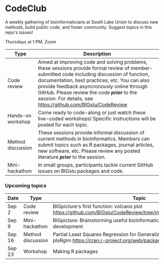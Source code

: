# CodeClub

A weekly gathering of bioinformaticians at South Lake Union to discuss new methods, build public code, and foster community. Suggest topics in this repo's issues!

Thursdays at 1 PM, Zoom

Type              | Description
----------------- | -----------
Code review       | Aimed at improving code and solving problems, these sessions provide formal review of member-submitted code including discussion of function, documentation, best practices, etc. You can also provide feedback asyncronously online through GitHub. Please review the code _**prior**_ to the session. For details, see https://github.com/BIGslu/CodeReview
Hands-on workshop | Come ready to code-along or just watch these live-coded workshops! Specific instructions will be posted for each topic.
Method discussion | These sessions provide informal discussion of current methods in bioinformatics. Members can submit topics such as R packages, journal articles, new software, etc. Please review any posted literature _**prior**_ to the session.
Mini-hackathon    | In small groups, participants tackle current GitHub issues on BIGslu packages and code.

### Upcoming topics

Date   | Type              | Topic
------ | ----------------- | -------
Sep 2  | Code review       | BIGpicture's first function: volcano plot https://github.com/BIGslu/CodeReview/tree/main/2021.08.24_volcano.plot
Sep 9  | Mini-hackathon    | BIGpicture: Brainstorming useful bioinformatic plots and planning package development
Sep 16 | Method discussion | Partial Least Squares Regression for Generalized Linear Models in R, plsRglm https://cran.r-project.org/web/packages/plsRglm/index.html
Sep 23 | Workshop          | Making R packages

